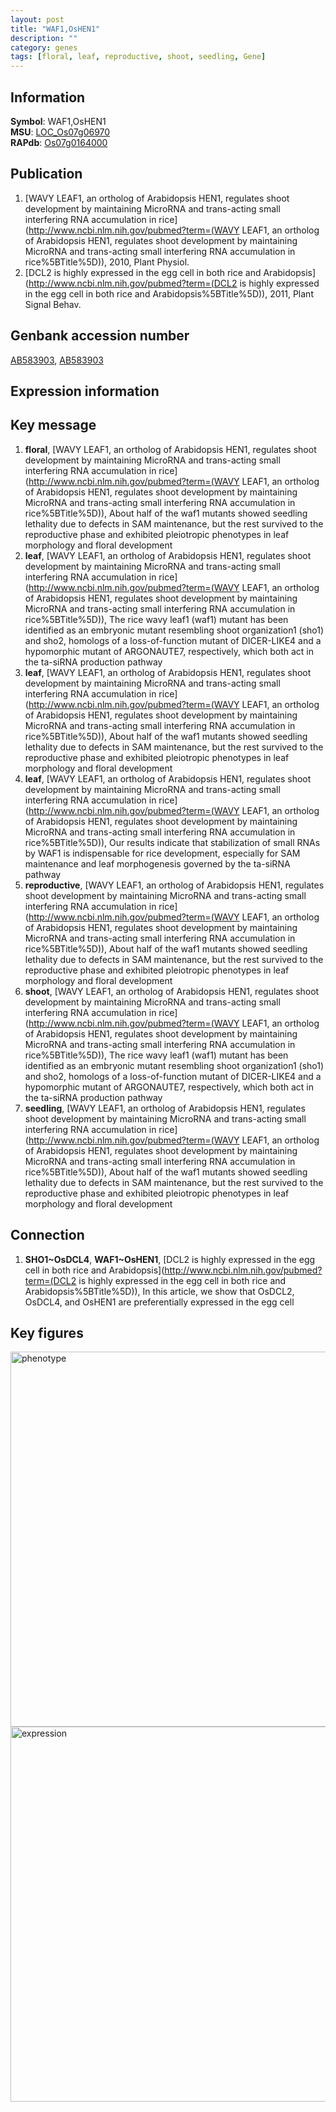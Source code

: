 ```yaml
---
layout: post
title: "WAF1,OsHEN1"
description: ""
category: genes
tags: [floral, leaf, reproductive, shoot, seedling, Gene]
---
```


## Information
__Symbol__: WAF1,OsHEN1  
__MSU__: [LOC_Os07g06970](http://rice.plantbiology.msu.edu/cgi-bin/ORF_infopage.cgi?orf=LOC_Os07g06970)  
__RAPdb__: [Os07g0164000](http://rapdb.dna.affrc.go.jp/viewer/gbrowse_details/irgsp1?name=Os07g0164000)  

## Publication
1. [WAVY LEAF1, an ortholog of Arabidopsis HEN1, regulates shoot development by maintaining MicroRNA and trans-acting small interfering RNA accumulation in rice](http://www.ncbi.nlm.nih.gov/pubmed?term=(WAVY LEAF1, an ortholog of Arabidopsis HEN1, regulates shoot development by maintaining MicroRNA and trans-acting small interfering RNA accumulation in rice%5BTitle%5D)), 2010, Plant Physiol.
2. [DCL2 is highly expressed in the egg cell in both rice and Arabidopsis](http://www.ncbi.nlm.nih.gov/pubmed?term=(DCL2 is highly expressed in the egg cell in both rice and Arabidopsis%5BTitle%5D)), 2011, Plant Signal Behav.

## Genbank accession number
[AB583903](http://www.ncbi.nlm.nih.gov/nuccore/AB583903), [AB583903](http://www.ncbi.nlm.nih.gov/nuccore/AB583903)

## Expression information

## Key message
1. __floral__, [WAVY LEAF1, an ortholog of Arabidopsis HEN1, regulates shoot development by maintaining MicroRNA and trans-acting small interfering RNA accumulation in rice](http://www.ncbi.nlm.nih.gov/pubmed?term=(WAVY LEAF1, an ortholog of Arabidopsis HEN1, regulates shoot development by maintaining MicroRNA and trans-acting small interfering RNA accumulation in rice%5BTitle%5D)),  About half of the waf1 mutants showed seedling lethality due to defects in SAM maintenance, but the rest survived to the reproductive phase and exhibited pleiotropic phenotypes in leaf morphology and floral development
2. __leaf__, [WAVY LEAF1, an ortholog of Arabidopsis HEN1, regulates shoot development by maintaining MicroRNA and trans-acting small interfering RNA accumulation in rice](http://www.ncbi.nlm.nih.gov/pubmed?term=(WAVY LEAF1, an ortholog of Arabidopsis HEN1, regulates shoot development by maintaining MicroRNA and trans-acting small interfering RNA accumulation in rice%5BTitle%5D)),  The rice wavy leaf1 (waf1) mutant has been identified as an embryonic mutant resembling shoot organization1 (sho1) and sho2, homologs of a loss-of-function mutant of DICER-LIKE4 and a hypomorphic mutant of ARGONAUTE7, respectively, which both act in the ta-siRNA production pathway
3. __leaf__, [WAVY LEAF1, an ortholog of Arabidopsis HEN1, regulates shoot development by maintaining MicroRNA and trans-acting small interfering RNA accumulation in rice](http://www.ncbi.nlm.nih.gov/pubmed?term=(WAVY LEAF1, an ortholog of Arabidopsis HEN1, regulates shoot development by maintaining MicroRNA and trans-acting small interfering RNA accumulation in rice%5BTitle%5D)),  About half of the waf1 mutants showed seedling lethality due to defects in SAM maintenance, but the rest survived to the reproductive phase and exhibited pleiotropic phenotypes in leaf morphology and floral development
4. __leaf__, [WAVY LEAF1, an ortholog of Arabidopsis HEN1, regulates shoot development by maintaining MicroRNA and trans-acting small interfering RNA accumulation in rice](http://www.ncbi.nlm.nih.gov/pubmed?term=(WAVY LEAF1, an ortholog of Arabidopsis HEN1, regulates shoot development by maintaining MicroRNA and trans-acting small interfering RNA accumulation in rice%5BTitle%5D)),  Our results indicate that stabilization of small RNAs by WAF1 is indispensable for rice development, especially for SAM maintenance and leaf morphogenesis governed by the ta-siRNA pathway
5. __reproductive__, [WAVY LEAF1, an ortholog of Arabidopsis HEN1, regulates shoot development by maintaining MicroRNA and trans-acting small interfering RNA accumulation in rice](http://www.ncbi.nlm.nih.gov/pubmed?term=(WAVY LEAF1, an ortholog of Arabidopsis HEN1, regulates shoot development by maintaining MicroRNA and trans-acting small interfering RNA accumulation in rice%5BTitle%5D)),  About half of the waf1 mutants showed seedling lethality due to defects in SAM maintenance, but the rest survived to the reproductive phase and exhibited pleiotropic phenotypes in leaf morphology and floral development
6. __shoot__, [WAVY LEAF1, an ortholog of Arabidopsis HEN1, regulates shoot development by maintaining MicroRNA and trans-acting small interfering RNA accumulation in rice](http://www.ncbi.nlm.nih.gov/pubmed?term=(WAVY LEAF1, an ortholog of Arabidopsis HEN1, regulates shoot development by maintaining MicroRNA and trans-acting small interfering RNA accumulation in rice%5BTitle%5D)),  The rice wavy leaf1 (waf1) mutant has been identified as an embryonic mutant resembling shoot organization1 (sho1) and sho2, homologs of a loss-of-function mutant of DICER-LIKE4 and a hypomorphic mutant of ARGONAUTE7, respectively, which both act in the ta-siRNA production pathway
7. __seedling__, [WAVY LEAF1, an ortholog of Arabidopsis HEN1, regulates shoot development by maintaining MicroRNA and trans-acting small interfering RNA accumulation in rice](http://www.ncbi.nlm.nih.gov/pubmed?term=(WAVY LEAF1, an ortholog of Arabidopsis HEN1, regulates shoot development by maintaining MicroRNA and trans-acting small interfering RNA accumulation in rice%5BTitle%5D)),  About half of the waf1 mutants showed seedling lethality due to defects in SAM maintenance, but the rest survived to the reproductive phase and exhibited pleiotropic phenotypes in leaf morphology and floral development

## Connection
1. __SHO1~OsDCL4__, __WAF1~OsHEN1__, [DCL2 is highly expressed in the egg cell in both rice and Arabidopsis](http://www.ncbi.nlm.nih.gov/pubmed?term=(DCL2 is highly expressed in the egg cell in both rice and Arabidopsis%5BTitle%5D)),  In this article, we show that OsDCL2, OsDCL4, and OsHEN1 are preferentially expressed in the egg cell

## Key figures
<img src="http://ricencode.github.io/images/WAF1.pheno.png" alt="phenotype"  style="width: 600px;"/>

<img src="http://ricencode.github.io/images/WAF1.exp.png" alt="expression"  style="width: 600px;"/>


